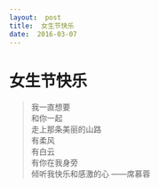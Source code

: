 ```yaml
---
layout:  post
title:  女生节快乐
date:  2016-03-07
---
```


# 女生节快乐

> 我一直想要  
> 和你一起  
> 走上那条美丽的山路  
> 有柔风  
> 有白云  
> 有你在我身旁  
> 倾听我快乐和感激的心 
> ——席慕蓉 
